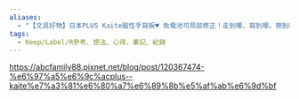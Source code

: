 ```yaml
---
aliases:
  - "【文具好物】日本PLUS Kaite磁性手寫板♥ 免電池可局部修正！走到哪、寫到哪、擦到哪！ @ ABC Family :: 痞客邦 ::"
tags:
  - Keep/Label/R參考、想法、心得、筆記、紀錄
---
```


https://abcfamily88.pixnet.net/blog/post/120367474-%e6%97%a5%e6%9c%acplus--kaite%e7%a3%81%e6%80%a7%e6%89%8b%e5%af%ab%e6%9d%bf